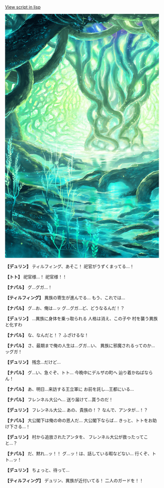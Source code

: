 [View script in lisp](../scripts/1250101.txt)

![tree_cavern.png](../images/backgrounds/tree_cavern.png)

**【デュリン】**
ティルフィング、あそこ！
祀官がうずくまってる…！

**【トト】**
祀官様…！
祀官様！！

**【ナパル】**
グ…グガ…！

**【ティルフィング】**
異族の寄生が進んでる…
もう、これでは…

**【ナパル】**
グ…お、俺は…ッ
グ…グガ…ど、どうなるんだ！？

**【デュリン】**
…異族に身体を乗っ取られる
人格は消え、この子や
村を襲う異族と化すわ

**【ナパル】**
な、なんだと！？
ふざけるな！

**【ナパル】**
さ、最期まで俺の人生は…グガ…い、
異族に邪魔されるってのか…ッグガ！

**【デュリン】**
残念…だけど…

**【ナパル】**
グ…い、急ぐぞ、トト…
今晩中にデルザの町へ
辿り着かねばならん！

**【ナパル】**
あ、明日…来訪する王立軍に
お前を託し…王都にいる…

**【ナパル】**
フレンネル大公へ…
送り届けて…貰うのだ！

**【デュリン】**
フレンネル大公…
あの、貴族の！？
なんで、アンタが…！？

**【ナパル】**
大公閣下は俺の命の恩人だ…
大公閣下ならば…
きっと、トトをお助け下さる…！

**【デュリン】**
村から追放されたアンタを、
フレンネル大公が救ったってこと…？

**【ナパル】**
だ、黙れ…ッ！！
グ…ッ！は、話している暇などない…
行くぞ、トト…ッ！

**【デュリン】**
ちょっと、待って…

**【ティルフィング】**
デュリン、異族が近付いてる！
二人のガードを！！
